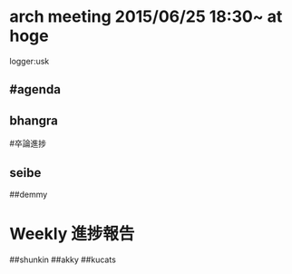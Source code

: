 arch meeting 2015/06/25 18:30~ at hoge
=====
logger:usk

#agenda
------

## bhangra

#卒論進捗
## seibe

##demmy

# Weekly 進捗報告

##shunkin
##akky
##kucats
